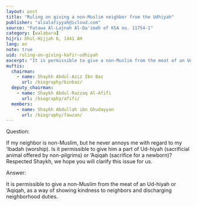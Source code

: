 ```yaml
---
layout: post
title: "Ruling on giving a non-Muslim neighbor from the Udhiyah"
publisher: "alsalafiyyah@icloud.com"
source: "Fatawa Al-Lajnah Al-Da'imah of KSA no. 11754-1"
category: [walabara]
hijri: Dhul-Hijjah 6, 1441 AH
lang: en
note: true
uid: ruling-on-giving-kafir-udhiyah
excerpt: "It is permissible to give a non-Muslim from the meat of an Ud-hiyah or ‘Aqiqah, as a way of showing kindness to neighbors and discharging neighborhood duties."
muftis:
  chairman: 
    - name: Shaykh Abdul-Aziz Ibn Baz
      url: /biography/binbaz/
  deputy_chairman: 
    - name: Shaykh Abdul-Razzaq Al-Afifi
      url: /biography/afifi/
  members: 
    - name: Shaykh Abdullah ibn Ghudayyan
      url: /biography/fawzan/
---
```


Question: 

If my neighbor is non-Muslim, but he never annoys me with regard to my ‘Ibadah (worship). Is it permissible to give him a part of Ud-hiyah (sacrificial animal offered by non-pilgrims) or ‘Aqiqah (sacrifice for a newborn)? Respected Shaykh, we hope you will clarify this issue for us.

Answer:

It is permissible to give a non-Muslim from the meat of an Ud-hiyah or ‘Aqiqah, as a way of showing kindness to neighbors and discharging neighborhood duties.
